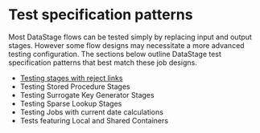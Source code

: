 # Test specification patterns

Most DataStage flows can be tested simply by replacing input and output stages. However some flow designs may necessitate a more advanced testing configuration. The sections below outline DataStage test specification patterns that best match these job designs.

* [Testing stages with reject links](images/testing-stages-with-reject-links.md)
* Testing Stored Procedure Stages
* Testing Surrogate Key Generator Stages
* Testing Sparse Lookup Stages
* Testing Jobs with current date calculations
* Tests featuring Local and Shared Containers
